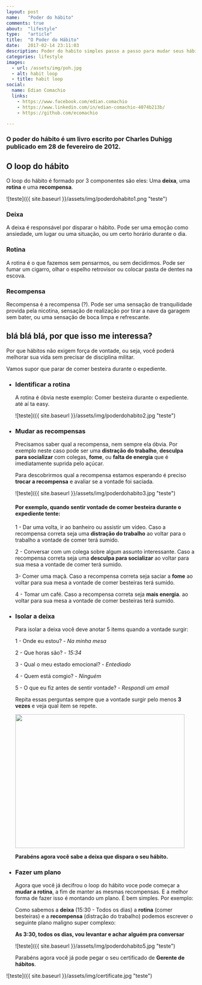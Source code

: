 ```yaml
---
layout: post
name:   "Poder do hábito"
comments: true
about:  "lifestyle"
type:   "article"
title:  "O Poder do Hábito"
date:   2017-02-14 23:11:03
description: Poder do habito simples passo a passo para mudar seus hábitos
categories: lifestyle
images:
  - url: /assets/img/poh.jpg
  - alt: habit loop
  - title: habit loop
social:
  name: Edian Comachio
  links:
    - https://www.facebook.com/edian.comachio    
    - https://www.linkedin.com/in/edian-comachio-4074b213b/    
    - https://github.com/ecomachio    

---
```


### O poder do hábito é um livro escrito por Charles Duhigg publicado em 28 de fevereiro de 2012.

O loop do hábito
----------
O loop do hábito é formado por 3 componentes são eles: Uma **deixa**, uma **rotina** e uma **recompensa**.

>
  ![teste]({{ site.baseurl }}/assets/img/poderdohabito1.png "teste")

### Deixa
A deixa é responsável por disparar o hábito. Pode ser uma emoção como ansiedade, um lugar ou uma situação, ou um certo horário durante o dia.

### Rotina
A rotina é o que fazemos sem pensarmos, ou sem decidirmos. Pode ser fumar um cigarro, olhar o espelho retrovisor ou colocar pasta de dentes na escova.

### Recompensa
Recompensa é a recompensa (?). Pode ser uma sensação de tranquilidade provida pela nicotina, sensação de realização por tirar a nave da garagem sem bater, ou uma sensação de boca limpa e refrescante.


blá blá blá, por que isso me interessa?
---------------------------------------

Por que hábitos não exigem força de vontade, ou seja, você poderá melhorar sua vida sem precisar de disciplina militar.

Vamos supor que parar de comer besteira durante o expediente.

  - ### Identificar a rotina

    A rotina é óbvia neste exemplo: Comer besteira durante o expediente. até aí ta easy.

    >
      ![teste]({{ site.baseurl }}/assets/img/poderdohabito2.jpg "teste")

  - ### Mudar as recompensas
    Precisamos saber qual a recompensa, nem sempre ela óbvia. Por exemplo neste caso pode ser uma **distração do trabalho**, **desculpa para socializar** com colegas, **fome**, ou **falta de energia** que é imediatamente suprida pelo açúcar.

    Para descobrirmos qual a recompensa estamos esperando é preciso **trocar a recompensa** e avaliar se a vontade foi saciada.

    >
      ![teste]({{ site.baseurl }}/assets/img/poderdohabito3.jpg "teste")

    #### Por exemplo, quando sentir vontade de comer besteira durante o expediente tente:

    1 - Dar uma volta, ir ao banheiro ou assistir um vídeo. Caso a recompensa correta seja uma **distração do trabalho** ao voltar para o trabalho a vontade de comer terá sumido.

    2 - Conversar com um colega sobre algum assunto interessante. Caso a recompensa correta seja uma **desculpa para socializar** ao voltar para sua mesa a vontade de comer terá sumido.

    3- Comer uma maçã. Caso a recompensa correta seja saciar a **fome** ao voltar para sua mesa a vontade de comer besteiras terá sumido.

    4 - Tomar um café. Caso a recompensa correta seja **mais energia**. ao voltar para sua mesa a vontade de comer besteiras terá sumido.

  - ### Isolar a deixa

    Para isolar a deixa você deve anotar 5 items quando a vontade surgir:

    1 - Onde eu estou? - *Na minha mesa*

    2 - Que horas são? - *15:34*

    3 - Qual o meu estado emocional? - *Entediado*

    4 - Quem está comgio? - *Ninguém*

    5 - O que eu fiz antes de sentir vontade? - *Respondi um email*

    Repita essas perguntas sempre que a vontade surgir pelo menos **3 vezes** e veja qual item se repete.

    >      
      <img src="{{ site.baseurl }}/assets/img/poderdohabito4.jpg" width="450" height="355">

    **Parabéns agora você sabe a deixa que dispara o seu hábito.**

  - ### Fazer um plano
    Agora que você já decifrou o loop do hábito voce pode começar a **mudar a rotina**, a fim de manter as mesmas recompensas. E a melhor forma de fazer isso é montando um plano. É bem simples. Por exemplo:

      Como sabemos a **deixa** (15:30 - Todos os dias) a **rotina** (comer besteiras) e a **recompensa** (distração do trabalho) podemos escrever o seguinte plano maligno super complexo:

      **As 3:30, todos os dias, vou levantar e achar alguém pra conversar**

    >
      ![teste]({{ site.baseurl }}/assets/img/poderdohabito5.jpg "teste")    

    Parabéns agora você já pode pegar o seu certificado de **Gerente de hábitos**.

>
  ![teste]({{ site.baseurl }}/assets/img/certificate.jpg "teste")
